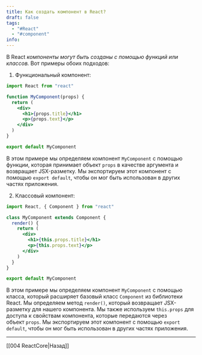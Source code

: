 ```yaml
---
title: Как создать компонент в React?
draft: false
tags:
  - "#React"
  - "#component"
info:
---
```

В React _компоненты могут быть созданы с помощью функций или классов._ Вот примеры обоих подходов:

1. Функциональный компонент:

```jsx
import React from "react"

function MyComponent(props) {
  return (
    <div>
      <h1>{props.title}</h1>
      <p>{props.text}</p>
    </div>
  )
}

export default MyComponent
```

В этом примере мы определяем компонент `MyComponent` с помощью функции, которая принимает объект `props` в качестве аргумента и возвращает JSX-разметку. Мы экспортируем этот компонент с помощью `export default`, чтобы он мог быть использован в других частях приложения.

2. Классовый компонент:

```jsx
import React, { Component } from "react"

class MyComponent extends Component {
  render() {
    return (
      <div>
        <h1>{this.props.title}</h1>
        <p>{this.props.text}</p>
      </div>
    )
  }
}

export default MyComponent
```

В этом примере мы определяем компонент `MyComponent` с помощью класса, который расширяет базовый класс `Component` из библиотеки React. Мы определяем метод `render()`, который возвращает JSX-разметку для нашего компонента. Мы также используем `this.props` для доступа к свойствам компонента, которые передаются через объект `props`. Мы экспортируем этот компонент с помощью `export default`, чтобы он мог быть использован в других частях приложения.

---

[[004 ReactCore|Назад]]